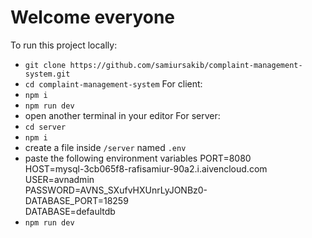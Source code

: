 # Welcome everyone

To run this project locally:
* `git clone https://github.com/samiursakib/complaint-management-system.git`
* `cd complaint-management-system`
For client: 
* `npm i`
* `npm run dev`
* open another terminal in your editor
For server:
* `cd server`
* `npm i`
* create a file inside `/server` named `.env`
* paste the following environment variables
  PORT=8080  
  HOST=mysql-3cb065f8-rafisamiur-90a2.i.aivencloud.com  
  USER=avnadmin  
  PASSWORD=AVNS_SXufvHXUnrLyJONBz0-  
  DATABASE_PORT=18259  
  DATABASE=defaultdb  
* `npm run dev`
